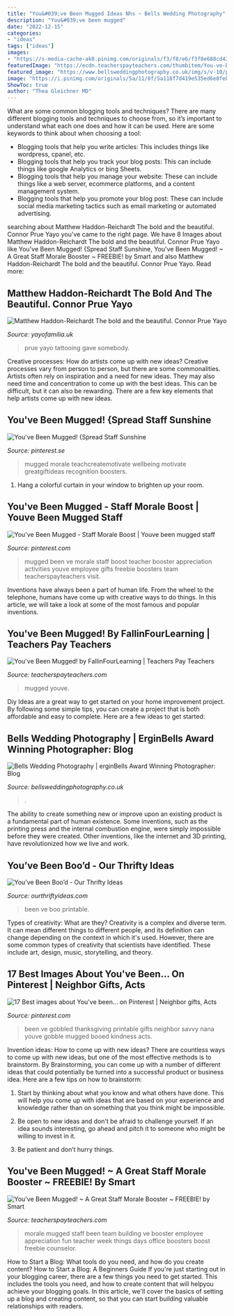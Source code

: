 ```yaml
---
title: "You&#039;ve Been Mugged Ideas Nhs ~ Bells Wedding Photography"
description: "You&#039;ve been mugged"
date: "2022-12-15"
categories:
- "ideas"
tags: ["ideas"]
images:
- "https://s-media-cache-ak0.pinimg.com/originals/f3/f8/e6/f3f8e688cd43142e0180042f8959a433.png"
featuredImage: "https://ecdn.teacherspayteachers.com/thumbitem/You-ve-Been-Mugged--5047281-1574413085/original-5047281-1.jpg"
featured_image: "https://www.bellsweddingphotography.co.uk/img/s/v-10/p3956077113-5.jpg"
image: "https://i.pinimg.com/originals/5a/11/8f/5a118f7d419e535ed6e8febe8303f56b.jpg"
ShowToc: true
author: "Thea Gleichner MD"
---
```



What are some common blogging tools and techniques?
There are many different blogging tools and techniques to choose from, so it’s important to understand what each one does and how it can be used. Here are some keywords to think about when choosing a tool:
- Blogging tools that help you write articles: This includes things like wordpress, cpanel, etc.
- Blogging tools that help you track your blog posts: This can include things like google Analytics or bing Sheets.
- Blogging tools that help you manage your website: These can include things like a web server, ecommerce platforms, and a content management system. 
- Blogging tools that help you promote your blog post: These can include social media marketing tactics such as email marketing or automated advertising.

	

		
searching about Matthew Haddon-Reichardt The bold and the beautiful. Connor Prue Yayo you've came to the right page. We have 8 Images about Matthew Haddon-Reichardt The bold and the beautiful. Connor Prue Yayo like You&#039;ve Been Mugged! {Spread Staff Sunshine, You&#039;ve Been Mugged! ~ A Great Staff Morale Booster ~ FREEBIE! by Smart and also Matthew Haddon-Reichardt The bold and the beautiful. Connor Prue Yayo. Read more:
		
    
## Matthew Haddon-Reichardt The Bold And The Beautiful. Connor Prue Yayo

<img loading=lazy src="https://cdn.shopify.com/s/files/1/2156/7915/files/Connor_Prue_3_large.jpg?v=1589458549" onerror="this.onerror=null;this.src='https://tse1.mm.bing.net/th?id=OIP.kIm5rzGvLepdhssZwc4OcAAAAA&amp;pid=15.1';" alt="Matthew Haddon-Reichardt The bold and the beautiful. Connor Prue Yayo">

_Source: yayofamilia.uk_

>prue yayo tattooing gave somebody. 

	

Creative processes: How do artists come up with new ideas?
Creative processes vary from person to person, but there are some commonalities. Artists often rely on inspiration and a need for new ideas. They may also need time and concentration to come up with the best ideas. This can be difficult, but it can also be rewarding. There are a few key elements that help artists come up with new ideas.

    
## You&#039;ve Been Mugged! {Spread Staff Sunshine

<img loading=lazy src="https://s-media-cache-ak0.pinimg.com/originals/f3/f8/e6/f3f8e688cd43142e0180042f8959a433.png" onerror="this.onerror=null;this.src='https://tse3.mm.bing.net/th?id=OIP.rGJdFlh4YlWqkPJBBtx7QQHaLG&amp;pid=15.1';" alt="You&#039;ve Been Mugged! {Spread Staff Sunshine">

_Source: pinterest.se_

>mugged morale teachcreatemotivate wellbeing motivate greatgiftideas recognition boosters. 

	

1. Hang a colorful curtain in your window to brighten up your room.

    
## You&#039;ve Been Mugged - Staff Morale Boost | Youve Been Mugged Staff

<img loading=lazy src="https://i.pinimg.com/originals/5a/11/8f/5a118f7d419e535ed6e8febe8303f56b.jpg" onerror="this.onerror=null;this.src='https://tse3.mm.bing.net/th?id=OIP.zfXJDKjH0vXaj7f-_qBu1gAAAA&amp;pid=15.1';" alt="You&#039;ve Been Mugged - Staff Morale Boost | Youve been mugged staff">

_Source: pinterest.com_

>mugged been ve morale staff boost teacher booster appreciation activities youve employee gifts freebie boosters team teacherspayteachers visit. 

	

Inventions have always been a part of human life. From the wheel to the telephone, humans have come up with creative ways to do things. In this article, we will take a look at some of the most famous and popular inventions.

    
## You&#039;ve Been Mugged! By FallinFourLearning | Teachers Pay Teachers

<img loading=lazy src="https://ecdn.teacherspayteachers.com/thumbitem/You-ve-Been-Mugged--5047281-1574413085/original-5047281-1.jpg" onerror="this.onerror=null;this.src='https://tse3.mm.bing.net/th?id=OIP.4VgFkmxrIx9wfzm3qsAIzQAAAA&amp;pid=15.1';" alt="You&#039;ve Been Mugged! by FallinFourLearning | Teachers Pay Teachers">

_Source: teacherspayteachers.com_

>mugged youve. 

	

Diy Ideas are a great way to get started on your home improvement project. By following some simple tips, you can create a project that is both affordable and easy to complete. Here are a few ideas to get started: 

    
## Bells Wedding Photography | ErginBells Award Winning Photographer: Blog

<img loading=lazy src="https://www.bellsweddingphotography.co.uk/img/s/v-10/p3956077113-5.jpg" onerror="this.onerror=null;this.src='https://tse4.mm.bing.net/th?id=OIP.LCuNyEBwLf-8XJ8vzgWmHwHaLG&amp;pid=15.1';" alt="Bells Wedding Photography | erginBells Award Winning Photographer: Blog">

_Source: bellsweddingphotography.co.uk_

>. 

	

The ability to create something new or improve upon an existing product is a fundamental part of human existence. Some inventions, such as the printing press and the internal combustion engine, were simply impossible before they were created. Other inventions, like the internet and 3D printing, have revolutionized how we live and work.

    
## You’ve Been Boo’d - Our Thrifty Ideas

<img loading=lazy src="https://i1.wp.com/www.ourthriftyideas.com/wp-content/uploads/2012/09/weve-been-bood1.jpg?fit=602%2C603&amp;ssl=1" onerror="this.onerror=null;this.src='https://tse1.mm.bing.net/th?id=OIP.6N7orMhu84sSs8rcTBn8DAHaHa&amp;pid=15.1';" alt="You’ve Been Boo’d - Our Thrifty Ideas">

_Source: ourthriftyideas.com_

>been ve boo printable. 

	

Types of creativity: What are they?
Creativity is a complex and diverse term. It can mean different things to different people, and its definition can change depending on the context in which it's used. However, there are some common types of creativity that scientists have identified. These include art, design, music, storytelling, and
theory.

    
## 17 Best Images About You&#039;ve Been... On Pinterest | Neighbor Gifts, Acts

<img loading=lazy src="https://s-media-cache-ak0.pinimg.com/736x/26/85/5a/26855ac3715c3a581c8db9c4386818e9.jpg" onerror="this.onerror=null;this.src='https://tse2.mm.bing.net/th?id=OIP.s_z12onFyUsEICmYVzp4BwETEs&amp;pid=15.1';" alt="17 Best images about You&#039;ve been... on Pinterest | Neighbor gifts, Acts">

_Source: pinterest.com_

>been ve gobbled thanksgiving printable gifts neighbor savvy nana youve gobble mugged booed kindness acts. 

	

Invention ideas: How to come up with new ideas?
There are countless ways to come up with new ideas, but one of the most effective methods is to brainstorm. By Brainstorming, you can come up with a number of different ideas that could potentially be turned into a successful product or business idea. Here are a few tips on how to brainstorm:
1. Start by thinking about what you know and what others have done. This will help you come up with ideas that are based on your experience and knowledge rather than on something that you think might be impossible.

2. Be open to new ideas and don’t be afraid to challenge yourself. If an idea sounds interesting, go ahead and pitch it to someone who might be willing to invest in it.

3. Be patient and don’t hurry things.

    
## You&#039;ve Been Mugged! ~ A Great Staff Morale Booster ~ FREEBIE! By Smart

<img loading=lazy src="https://ecdn.teacherspayteachers.com/thumbitem/Ive-Been-Mugged-A-Great-Staff-Morale-Booster-FREEBIE-1995738-1475427513/original-1995738-1.jpg" onerror="this.onerror=null;this.src='https://tse2.mm.bing.net/th?id=OIP.h64VHD9nlsX6fRuVnxGmYAAAAA&amp;pid=15.1';" alt="You&#039;ve Been Mugged! ~ A Great Staff Morale Booster ~ FREEBIE! by Smart">

_Source: teacherspayteachers.com_

>morale mugged staff been team building ve booster employee appreciation fun teacher week things days office boosters boost freebie counselor. 

	

How to Start a Blog: What tools do you need, and how do you create content?
How to Start a Blog: A Beginners Guide
If you're just starting out in your blogging career, there are a few things you need to get started. This includes the tools you need, and how to create content that will helpyou achieve your blogging goals. In this article, we'll cover the basics of setting up a blog and creating content, so that you can start building valuable relationships with readers.

